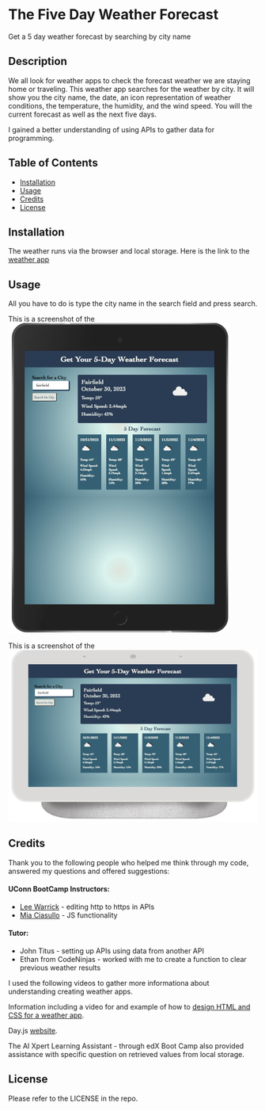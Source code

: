 # The Five Day Weather Forecast
Get a 5 day weather forecast by searching by city name

## Description
We all look for weather apps to check the forecast weather we are staying home or traveling. This weather app searches for the weather by city. It will show you the city name, the date, an icon representation of weather conditions, the temperature, the humidity, and the wind speed. You will the current forecast as well as the next five days. 

I gained a better understanding of using APIs to gather data for programming.

## Table of Contents 
- [Installation](#installation)
- [Usage](#usage)
- [Credits](#credits)
- [License](#license)
## Installation
The weather runs via the browser and local storage. Here is the link to the [weather app](https://nchoin.github.io/weather-5-days/)

## Usage
All you have to do is type the city name in the search field and press search. 

This is a screenshot of the ![weather on an iPad](./assets/weatheriPad.png)

This is a screenshot of the ![weather on Hub](./assets/weatherOnHub.png)


## Credits
Thank you to the following people who helped me think through my code, answered my questions and offered suggestions:  

#### UConn BootCamp Instructors:  

  - [Lee Warrick](https://github.com/mynar7) - editing http to https in APIs
  - [Mia Ciasullo](https://github.com/miacias) - JS functionality

#### Tutor:
  - John Titus - setting up APIs using data from another API
  - Ethan from CodeNinjas - worked with me to create a function to clear previous weather results

I used the following videos to gather more informationa about understanding creating weather apps. 

Information including a video for and example of how to [design HTML and CSS for a weather app](https://www.codingnepalweb.com/weather-app-project-html-javascript/).


Day.js [website](https://day.js.org/docs/en/display/format).

The AI Xpert Learning Assistant - through edX Boot Camp also provided assistance with specific question on retrieved values from local storage.

## License
Please refer to the LICENSE in the repo.